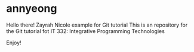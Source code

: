 # annyeong
Hello there!
Zayrah Nicole example for Git tutorial
This is an repository for the Git tutorial fot IT 332: Integrative Programming Technologies

Enjoy!
